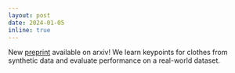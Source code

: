 ```yaml
---
layout: post
date: 2024-01-05
inline: true
---
```


New [preprint](https://arxiv.org/pdf/2401.01734.pdf) available on arxiv! We learn keypoints for clothes from synthetic data and evaluate performance on a real-world dataset.
